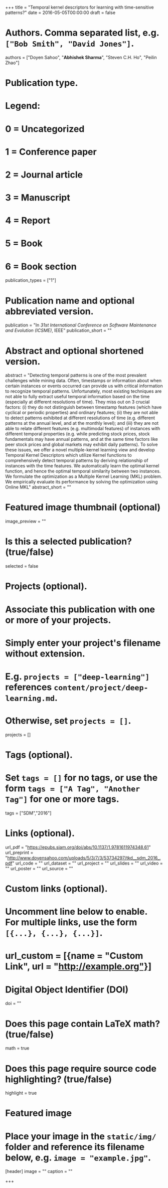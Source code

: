 +++
title = "Temporal kernel descriptors for learning with time-sensitive patterns?"
date = 2016-05-05T00:00:00
draft = false



# Authors. Comma separated list, e.g. `["Bob Smith", "David Jones"]`.
authors = ["Doyen Sahoo", "**Abhishek Sharma**", "Steven C.H. Ho", "Peilin Zhao"]

# Publication type.
# Legend:
# 0 = Uncategorized
# 1 = Conference paper
# 2 = Journal article
# 3 = Manuscript
# 4 = Report
# 5 = Book
# 6 = Book section
publication_types = ["1"]

# Publication name and optional abbreviated version.
publication = "In *31st International Conference on Software Maintenance and Evolution (ICSME)*, IEEE"
publication_short = ""

# Abstract and optional shortened version.
abstract = "Detecting temporal patterns is one of the most prevalent challenges while mining data. Often, timestamps or information about when certain instances or events occurred can provide us with critical information to recognize temporal patterns. Unfortunately, most existing techniques are not able to fully extract useful temporal information based on the time (especially at different resolutions of time). They miss out on 3 crucial factors: (i) they do not distinguish between timestamp features (which have cyclical or periodic properties) and ordinary features; (ii) they are not able to detect patterns exhibited at different resolutions of time (e.g. different patterns at the annual level, and at the monthly level); and (iii) they are not able to relate different features (e.g. multimodal features) of instances with different temporal properties (e.g. while predicting stock prices, stock fundamentals may have annual patterns, and at the same time factors like peer stock prices and global markets may exhibit daily patterns). To solve these issues, we offer a novel multiple-kernel learning view and develop Temporal Kernel Descriptors which utilize Kernel functions to comprehensively detect temporal patterns by deriving relationship of instances with the time features. We automatically learn the optimal kernel function, and hence the optimal temporal similarity between two instances. We formulate the optimization as a Multiple Kernel Learning (MKL) problem. We empirically evaluate its performance by solving the optimization using Online MKL"
abstract_short = ""

# Featured image thumbnail (optional)
image_preview = ""

# Is this a selected publication? (true/false)
selected = false

# Projects (optional).
#   Associate this publication with one or more of your projects.
#   Simply enter your project's filename without extension.
#   E.g. `projects = ["deep-learning"]` references `content/project/deep-learning.md`.
#   Otherwise, set `projects = []`.
projects = []

# Tags (optional).
#   Set `tags = []` for no tags, or use the form `tags = ["A Tag", "Another Tag"]` for one or more tags.
tags = ["SDM","2016"]

# Links (optional).
url_pdf = "https://epubs.siam.org/doi/abs/10.1137/1.9781611974348.61"
url_preprint = "http://www.doyensahoo.com/uploads/5/3/7/3/53734297/tkd__sdm_2016_.pdf"
url_code = ""
url_dataset = ""
url_project = ""
url_slides = ""
url_video = ""
url_poster = ""
url_source = ""

# Custom links (optional).
#   Uncomment line below to enable. For multiple links, use the form `[{...}, {...}, {...}]`.
# url_custom = [{name = "Custom Link", url = "http://example.org"}]

# Digital Object Identifier (DOI)
doi = ""

# Does this page contain LaTeX math? (true/false)
math = true

# Does this page require source code highlighting? (true/false)
highlight = true

# Featured image
# Place your image in the `static/img/` folder and reference its filename below, e.g. `image = "example.jpg"`.
[header]
image = ""
caption = ""

+++